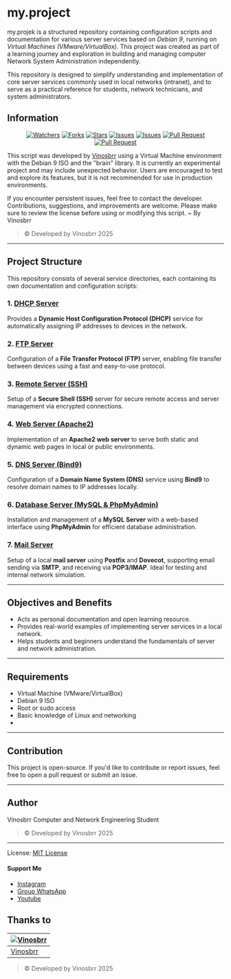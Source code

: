 # my.project
my.projek is a structured repository containing configuration scripts and documentation for various server services based on *Debian 9*, running on *Virtual Machines (VMware/VirtualBox)*. This project was created as part of a learning journey and exploration in building and managing computer Network System Administration independently.

This repository is designed to simplify understanding and implementation of core server services commonly used in local networks (intranet), and to serve as a practical reference for students, network technicians, and system administrators.

## Information

<div align="center">
<a href="https://github.com/vinosbrr/Sbrr-Bot/watchers"><img title="Watchers" src="https://img.shields.io/github/watchers/vinosbrr/Sbrr-Bot?label=Watchers&color=green&style=flat-square"></a>
<a href="https://github.com/vinosbrr/Sbrr-Bot/network/members"><img title="Forks" src="https://img.shields.io/github/forks/vinosbrr/Sbrr-Bot?label=Forks&color=blue&style=flat-square"></a>
<a href="https://github.com/vinosbrr/Sbrr-Bot/stargazers"><img title="Stars" src="https://img.shields.io/github/stars/vinosbrr/Sbrr-Bot?label=Stars&color=yellow&style=flat-square"></a>
<a href="https://github.com/vinosbrr/Sbrr-Bot/issues"><img title="Issues" src="https://img.shields.io/github/issues/vinosbrr/Sbrr-Bot?label=Issues&color=success&style=flat-square"></a>
<a href="https://github.com/vinosbrr/Sbrr-Bot/issues?q=is%3Aissue+is%3Aclosed"><img title="Issues" src="https://img.shields.io/github/issues-closed/vinosbrr/Sbrr-Bot?label=Issues&color=red&style=flat-square"></a>
<a href="https://github.com/vinosbrr/Sbrr-Bot/pulls"><img title="Pull Request" src="https://img.shields.io/github/issues-pr/vinosbrr/Sbrr-Bot?label=PullRequest&color=success&style=flat-square"></a>
<a href="https://github.com/vinosbrr/Sbrr-Bot/pulls?q=is%3Apr+is%3Aclosed"><img title="Pull Request" src="https://img.shields.io/github/issues-pr-closed/vinosbrr/Sbrr-Bot?label=PullRequest&color=red&style=flat-square"></a>
</div>



This script was developed by [Vinosbrr](https://github.com/vinosbrr) using a Virtual Machine environment with the Debian 9 ISO and the "brain" library. It is currently an experimental project and may include unexpected behavior. Users are encouraged to test and explore its features, but it is not recommended for use in production environments.

If you encounter persistent issues, feel free to contact the developer. Contributions, suggestions, and improvements are welcome. Please make sure to review the license before using or modifying this script. ~ By Vinosbrr
> © Developed by Vinosbrr 2025

---
## Project Structure
This repository consists of several service directories, each containing its own documentation and configuration scripts:

### 1. [DHCP Server](./dhcp-server)
Provides a **Dynamic Host Configuration Protocol (DHCP)** service for automatically assigning IP addresses to devices in the network.

### 2. [FTP Server](./ftp-server)
Configuration of a **File Transfer Protocol (FTP)** server, enabling file transfer between devices using a fast and easy-to-use protocol.

### 3. [Remote Server (SSH)](./remote-server)
Setup of a **Secure Shell (SSH)** server for secure remote access and server management via encrypted connections.

### 4. [Web Server (Apache2)](./web-server)
Implementation of an **Apache2 web server** to serve both static and dynamic web pages in local or public environments.

### 5. [DNS Server (Bind9)](./dns-server)
Configuration of a **Domain Name System (DNS)** service using **Bind9** to resolve domain names to IP addresses locally.

### 6. [Database Server (MySQL & PhpMyAdmin)](./database-server)
Installation and management of a **MySQL Server** with a web-based interface using **PhpMyAdmin** for efficient database administration.

### 7. [Mail Server](./mail-server)
Setup of a local **mail server** using **Postfix** and **Dovecot**, supporting email sending via **SMTP**, and receiving via **POP3/IMAP**. Ideal for testing and internal network simulation.

---
## Objectives and Benefits
- Acts as personal documentation and open learning resource.
- Provides real-world examples of implementing server services in a local network.
- Helps students and beginners understand the fundamentals of server and network administration.

---
## Requirements
- Virtual Machine (VMware/VirtualBox)
- Debian 9 ISO
- Root or sudo access
- Basic knowledge of Linux and networking
- 
---
## Contribution
This project is open-source. If you'd like to contribute or report issues, feel free to open a pull request or submit an issue.

---
## Author
Vinosbrr
Computer and Network Engineering Student  
> © Developed by Vinosbrr 2025

---
License: [MIT License](./LICENSE)

#### Support Me
- [Instagram](https://www.instagram.com/vinosbrr?igsh=MWJ6dXU1eXdzdWcwbw==)
- [Group WhatsApp](https://chat.whatsapp.com/KZmCzNMege942CH7qa7176)
- [Youtube](https://youtube.com/@wongesbrr?si=RQbf8_FRIju8ACCU)

## Thanks to
| [![Vinosbrr](https://github.com/vinosbrr.png?size=100)](https://github.com/vinosbrr)
| --- | 
| [Vinosbrr](https://github.com/vinosbrr) |
> © Developed by Vinosbrr 2025

